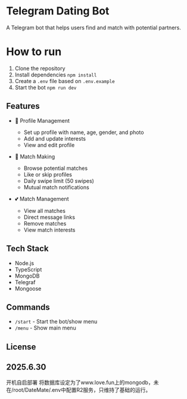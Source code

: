 # Telegram Dating Bot

A Telegram bot that helps users find and match with potential partners.

# How to run

1. Clone the repository
2. Install dependencies `npm install`
3. Create a `.env` file based on `.env.example`
4. Start the bot `npm run dev`

## Features

- 👤 Profile Management

  - Set up profile with name, age, gender, and photo
  - Add and update interests
  - View and edit profile

- 👥 Match Making

  - Browse potential matches
  - Like or skip profiles
  - Daily swipe limit (50 swipes)
  - Mutual match notifications

- 💕 Match Management
  - View all matches
  - Direct message links
  - Remove matches
  - View match interests

## Tech Stack

- Node.js
- TypeScript
- MongoDB
- Telegraf
- Mongoose

## Commands

- `/start` - Start the bot/show menu
- `/menu` - Show main menu

## License


## 2025.6.30
开机自启部署
将数据库设定为了www.love.fun上的mongodb，未在/root/DateMate/.env中配置R2服务，只维持了基础的运行。
